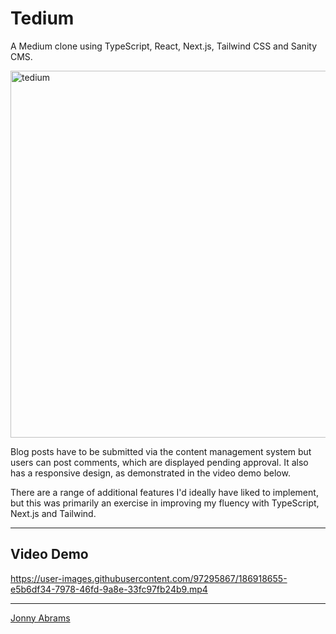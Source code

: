 # Tedium

A Medium clone using TypeScript, React, Next.js, Tailwind CSS and Sanity CMS.

<img width="587" alt="tedium" src="https://user-images.githubusercontent.com/97295867/186916906-c3e099b6-1dd2-4991-9ba1-53fcdab735cb.png">

Blog posts have to be submitted via the content management system but users can post comments, which are displayed pending approval. It also has a responsive design, as demonstrated in the video demo below.

There are a range of additional features I'd ideally have liked to implement, but this was primarily an exercise in improving my fluency with TypeScript, Next.js and Tailwind.

---

## Video Demo

https://user-images.githubusercontent.com/97295867/186918655-e5b6df34-7978-46fd-9a8e-33fc97fb24b9.mp4

---

[Jonny Abrams](https://github.com/jonnyabrams)
